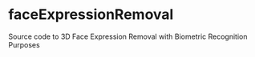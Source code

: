 # faceExpressionRemoval
Source code to 3D Face Expression Removal with Biometric Recognition Purposes

